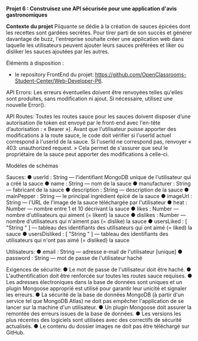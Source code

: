 **Projet 6 : Construisez une API sécurisée pour une application d'avis gastronomiques**

**Contexte du projet**
Piiquante se dédie à la création de sauces épicées dont les recettes sont gardées
secrètes. Pour tirer parti de son succès et générer davantage de buzz, l'entreprise
souhaite créer une application web dans laquelle les utilisateurs peuvent ajouter
leurs sauces préférées et liker ou disliker les sauces ajoutées par les autres.

Éléments à disposition : 
- le repository FrontEnd du projet: https://github.com/OpenClassrooms-Student-Center/Web-Developer-P6.

API Errors:
Les erreurs éventuelles doivent être renvoyées telles qu'elles sont produites, sans
modification ni ajout. Si nécessaire, utilisez une nouvelle Error().

API Routes:
Toutes les routes sauce pour les sauces doivent disposer d’une autorisation (le
token est envoyé par le front-end avec l'en-tête d’autorisation : « Bearer <token> »).
Avant que l'utilisateur puisse apporter des modifications à la route sauce, le code
doit vérifier si l'userId actuel correspond à l'userId de la sauce. Si l'userId ne
correspond pas, renvoyer « 403: unauthorized request. » Cela permet de s'assurer
que seul le propriétaire de la sauce peut apporter des modifications à celle-ci.

Modèles de schémas

Sauces:
● userId : String — l'identifiant MongoDB unique de l'utilisateur qui a créé la
sauce
● name : String — nom de la sauce
● manufacturer : String — fabricant de la sauce
● description : String — description de la sauce
● mainPepper : String — le principal ingrédient épicé de la sauce
● imageUrl : String — l'URL de l'image de la sauce téléchargée par l'utilisateur
● heat : Number — nombre entre 1 et 10 décrivant la sauce
● likes : Number — nombre d'utilisateurs qui aiment (= likent) la sauce
● dislikes : Number — nombre d'utilisateurs qui n'aiment pas (= dislike) la
sauce
● usersLiked : [ "String <userId>" ] — tableau des identifiants des utilisateurs
qui ont aimé (= liked) la sauce
● usersDisliked : [ "String <userId>" ] — tableau des identifiants des
utilisateurs qui n'ont pas aimé (= disliked) la sauce

Utilisateurs:
● email : String — adresse e-mail de l'utilisateur [unique]
● password : String — mot de passe de l'utilisateur haché

Exigences de sécurité:
● Le mot de passe de l'utilisateur doit être haché.
● L'authentification doit être renforcée sur toutes les routes sauce requises.
● Les adresses électroniques dans la base de données sont uniques et un
plugin Mongoose approprié est utilisé pour garantir leur unicité et signaler
les erreurs.
● La sécurité de la base de données MongoDB (à partir d'un service tel que
MongoDB Atlas) ne doit pas empêcher l'application de se lancer sur la
machine d'un utilisateur.
● Un plugin Mongoose doit assurer la remontée des erreurs issues de la base
de données.
● Les versions les plus récentes des logiciels sont utilisées avec des correctifs
de sécurité actualisés.
● Le contenu du dossier images ne doit pas être téléchargé sur GitHub.
